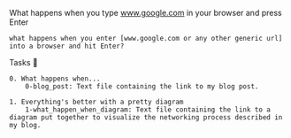 What happens when you type www.google.com in your browser and press Enter

    what happens when you enter [www.google.com or any other generic url] into a browser and hit Enter?

Tasks 📃

    0. What happens when...
        0-blog_post: Text file containing the link to my blog post.

    1. Everything's better with a pretty diagram
        1-what_happen_when_diagram: Text file containing the link to a diagram put together to visualize the networking process described in my blog.

